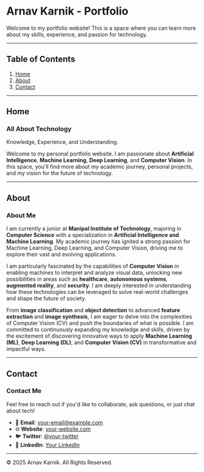 # Arnav Karnik - Portfolio

Welcome to my portfolio website! This is a space where you can learn more about my skills, experience, and passion for technology.

---

## Table of Contents
1. [Home](#home)
2. [About](#about)
3. [Contact](#contact)

---

## Home

### All About Technology
Knowledge, Experience, and Understanding.

Welcome to my personal portfolio website. I am passionate about **Artificial Intelligence**, **Machine Learning**, **Deep Learning**, and **Computer Vision**. In this space, you'll find more about my academic journey, personal projects, and my vision for the future of technology.

---

## About

### About Me
I am currently a junior at **Manipal Institute of Technology**, majoring in **Computer Science** with a specialization in **Artificial Intelligence and Machine Learning**. My academic journey has ignited a strong passion for Machine Learning, Deep Learning, and Computer Vision, driving me to explore their vast and evolving applications.

I am particularly fascinated by the capabilities of **Computer Vision** in enabling machines to interpret and analyze visual data, unlocking new possibilities in areas such as **healthcare**, **autonomous systems**, **augmented reality**, and **security**. I am deeply interested in understanding how these technologies can be leveraged to solve real-world challenges and shape the future of society.

From **image classification** and **object detection** to advanced **feature extraction** and **image synthesis**, I am eager to delve into the complexities of Computer Vision (CV) and push the boundaries of what is possible. I am committed to continuously expanding my knowledge and skills, driven by the excitement of discovering innovative ways to apply **Machine Learning (ML)**, **Deep Learning (DL)**, and **Computer Vision (CV)** in transformative and impactful ways.

---

## Contact

### Contact Me

Feel free to reach out if you'd like to collaborate, ask questions, or just chat about tech!

- 📧 **Email**: [your-email@example.com](mailto:your-email@example.com)
- 🌐 **Website**: [your-website.com](http://your-website.com)
- 🐦 **Twitter**: [@your-twitter](https://twitter.com/your-twitter)
- 📱 **LinkedIn**: [Your LinkedIn](https://www.linkedin.com/in/your-linkedin)

---

&copy; 2025 Arnav Karnik. All Rights Reserved.
